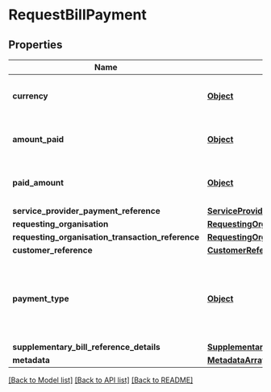 # RequestBillPayment

## Properties
Name | Type | Description | Notes
------------ | ------------- | ------------- | -------------
**currency** | [**Object**](Object.md) | Currency of the amount that is being paid. | 
**amount_paid** | [**Object**](Object.md) | Amount of the Bill that is being paid. | 
**paid_amount** | [**Object**](Object.md) | Amount of the Bill that is being paid. | [optional] 
**service_provider_payment_reference** | [**ServiceProviderPaymentReference**](ServiceProviderPaymentReference.md) |  | [optional] 
**requesting_organisation** | [**RequestingOrganisation**](RequestingOrganisation.md) |  | [optional] 
**requesting_organisation_transaction_reference** | [**RequestingOrganisationTransactionReference**](RequestingOrganisationTransactionReference.md) |  | [optional] 
**customer_reference** | [**CustomerReference**](CustomerReference.md) |  | [optional] 
**payment_type** | [**Object**](Object.md) | Describes the type of Bill Payment, i.e. whether a full or partial payment. | [optional] 
**supplementary_bill_reference_details** | [**SupplementaryBillReferenceDetailsArray**](SupplementaryBillReferenceDetailsArray.md) |  | [optional] 
**metadata** | [**MetadataArray**](MetadataArray.md) |  | [optional] 

[[Back to Model list]](../README.md#documentation-for-models) [[Back to API list]](../README.md#documentation-for-api-endpoints) [[Back to README]](../README.md)

